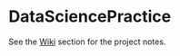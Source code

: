 # DataSciencePractice

See the [Wiki](https://github.com/dzsobacsi/DataSciencePractice/wiki) section for the project notes.
